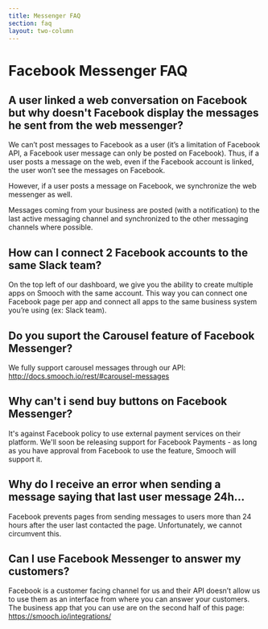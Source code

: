 ```yaml
---
title: Messenger FAQ
section: faq
layout: two-column
---
```


# Facebook Messenger FAQ

## A user linked a web conversation on Facebook but why doesn't Facebook display the messages he sent from the web messenger?

We can’t post messages to Facebook as a user (it’s a limitation of Facebook API, a Facebook user message can only be posted on Facebook). Thus, if a user posts a message on the web, even if the Facebook account is linked, the user won’t see the messages on Facebook.   

However, if a user posts a message on Facebook, we synchronize the web messenger as well.  

Messages coming from your business are posted (with a notification) to the last active messaging channel and synchronized to the other messaging channels where possible.

## How can I connect 2 Facebook accounts to the same Slack team?

On the top left of our dashboard, we give you the ability to create multiple apps on Smooch with the same account. This way you can connect one Facebook page per app and connect all apps to the same business system you’re using (ex: Slack team).

## Do you suport the Carousel feature of Facebook Messenger?

We fully support carousel messages through our API: http://docs.smooch.io/rest/#carousel-messages

## Why can't i send buy buttons on Facebook Messenger?

It's against Facebook policy to use external payment services on their platform. We'll soon be releasing support for Facebook Payments - as long as you have approval from Facebook to use the feature, Smooch will support it.

## Why do I receive an error when sending a message saying that last user message 24h...

Facebook prevents pages from sending messages to users more than 24 hours after the user last contacted the page. Unfortunately, we cannot circumvent this.

## Can I use Facebook Messenger to answer my customers?

Facebook is a customer facing channel for us and their API doesn’t allow us to use them as an interface from where you can answer your customers. The business app that you can use are on the second half of this page: https://smooch.io/integrations/
